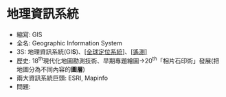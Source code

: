 # 地理資訊系統

- 縮寫: GIS
- 全名: Geographic Information System
- 3S: 地理資訊系統(GI**S**)、[[全球定位系統]](GP**S**)、[[遙測]](R**S**)
- 歷史: 18<sup>th</sup>現代化地圖勘測技術、早期專題繪圖->20<sup>th</sup>「相片石印術」發展(把地圖分為不同內容的**圖層**)
- 兩大資訊系統巨頭: ESRI, Mapinfo
- 問題: 